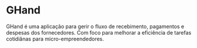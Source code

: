 # GHand

GHand é uma aplicação para gerir o fluxo de recebimento, pagamentos e despesas dos fornecedores.
Com foco para melhorar a eficiência de tarefas cotidiânas para micro-empreendedores.
